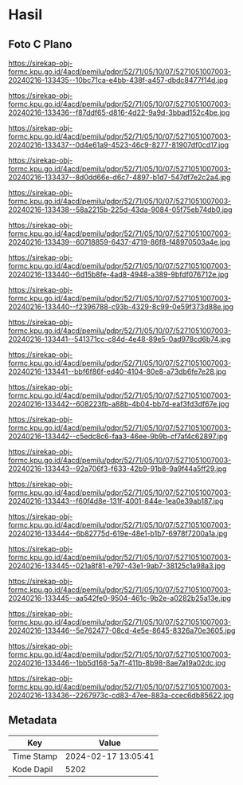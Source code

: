 # Hasil

## Foto C Plano

https://sirekap-obj-formc.kpu.go.id/4acd/pemilu/pdpr/52/71/05/10/07/5271051007003-20240216-133435--10bc71ca-e4bb-438f-a457-dbdc8477f14d.jpg

https://sirekap-obj-formc.kpu.go.id/4acd/pemilu/pdpr/52/71/05/10/07/5271051007003-20240216-133436--f87ddf65-d816-4d22-9a9d-3bbad152c4be.jpg

https://sirekap-obj-formc.kpu.go.id/4acd/pemilu/pdpr/52/71/05/10/07/5271051007003-20240216-133437--0d4e61a9-4523-46c9-8277-81907df0cd17.jpg

https://sirekap-obj-formc.kpu.go.id/4acd/pemilu/pdpr/52/71/05/10/07/5271051007003-20240216-133437--8d0dd66e-d6c7-4897-b1d7-547df7e2c2a4.jpg

https://sirekap-obj-formc.kpu.go.id/4acd/pemilu/pdpr/52/71/05/10/07/5271051007003-20240216-133438--58a2215b-225d-43da-9084-05f75eb74db0.jpg

https://sirekap-obj-formc.kpu.go.id/4acd/pemilu/pdpr/52/71/05/10/07/5271051007003-20240216-133439--60718859-6437-4719-86f8-f48970503a4e.jpg

https://sirekap-obj-formc.kpu.go.id/4acd/pemilu/pdpr/52/71/05/10/07/5271051007003-20240216-133440--6d15b8fe-4ad8-4948-a389-9bfdf076712e.jpg

https://sirekap-obj-formc.kpu.go.id/4acd/pemilu/pdpr/52/71/05/10/07/5271051007003-20240216-133440--f2396788-c93b-4329-8c99-0e59f373d88e.jpg

https://sirekap-obj-formc.kpu.go.id/4acd/pemilu/pdpr/52/71/05/10/07/5271051007003-20240216-133441--541371cc-c84d-4e48-89e5-0ad978cd6b74.jpg

https://sirekap-obj-formc.kpu.go.id/4acd/pemilu/pdpr/52/71/05/10/07/5271051007003-20240216-133441--bbf6f86f-ed40-4104-80e8-a73db6fe7e28.jpg

https://sirekap-obj-formc.kpu.go.id/4acd/pemilu/pdpr/52/71/05/10/07/5271051007003-20240216-133442--608223fb-a88b-4b04-bb7d-eaf3fd3df67e.jpg

https://sirekap-obj-formc.kpu.go.id/4acd/pemilu/pdpr/52/71/05/10/07/5271051007003-20240216-133442--c5edc8c6-faa3-46ee-9b9b-cf7af4c62897.jpg

https://sirekap-obj-formc.kpu.go.id/4acd/pemilu/pdpr/52/71/05/10/07/5271051007003-20240216-133443--92a706f3-f633-42b9-91b8-9a9f44a5ff29.jpg

https://sirekap-obj-formc.kpu.go.id/4acd/pemilu/pdpr/52/71/05/10/07/5271051007003-20240216-133443--f60f4d8e-131f-4001-844e-1ea0e39ab187.jpg

https://sirekap-obj-formc.kpu.go.id/4acd/pemilu/pdpr/52/71/05/10/07/5271051007003-20240216-133444--6b82775d-619e-48e1-b1b7-6978f7200a1a.jpg

https://sirekap-obj-formc.kpu.go.id/4acd/pemilu/pdpr/52/71/05/10/07/5271051007003-20240216-133445--021a8f81-e797-43e1-9ab7-38125c1a98a3.jpg

https://sirekap-obj-formc.kpu.go.id/4acd/pemilu/pdpr/52/71/05/10/07/5271051007003-20240216-133445--aa542fe0-9504-461c-9b2e-a0282b25a13e.jpg

https://sirekap-obj-formc.kpu.go.id/4acd/pemilu/pdpr/52/71/05/10/07/5271051007003-20240216-133446--5e762477-08cd-4e5e-8645-8326a70e3605.jpg

https://sirekap-obj-formc.kpu.go.id/4acd/pemilu/pdpr/52/71/05/10/07/5271051007003-20240216-133446--1bb5d168-5a7f-411b-8b98-8ae7a19a02dc.jpg

https://sirekap-obj-formc.kpu.go.id/4acd/pemilu/pdpr/52/71/05/10/07/5271051007003-20240216-133436--2267973c-cd83-47ee-883a-ccec6db85622.jpg


## Metadata

| Key        | Value               |
| ---------- | ------------------- |
| Time Stamp | 2024-02-17 13:05:41 |
| Kode Dapil | 5202                |



